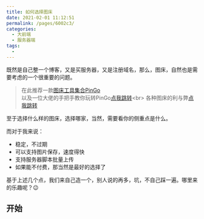 ```yaml
---
title: 如何选择图床
date: 2021-02-01 11:12:51
permalink: /pages/6002c3/
categories:
  - 大前端
  - 服务器端
tags:
  - 
---
```


既然是自己整一个博客，又是买服务器，又是注册域名，那么，图床，自然也是需要考虑的一个很重要的问题。

> 在此推荐一款[图床工具集合PinGo](https://github.com/Molunerfinn/PicGo/releases)<br>
> 以及一位大佬的手把手教你玩转PinGo[点我跳转]('https://www.jianshu.com/p/9d91355e8418')<br>
> 各种图床的利与弊[点我跳转](https://www.antmoe.com/posts/de414de5/)

至于选择什么样的图床，选择哪家，当然，需要看你的侧重点是什么。

而对于我来说：

+ 稳定，不过期
+ 可以支持图片保存，速度得快
+ 支持服务器脚本批量上传
+ 如果能不付费，那当然是最好的选择了

基于上述几个点，我们来自己造一个，别人说的再多，坑，不自己踩一遍。哪里来的乐趣呢？:wink:

## 开始

